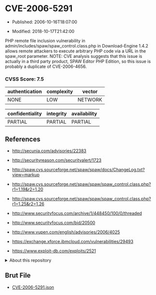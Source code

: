 # CVE-2006-5291

- Published: 2006-10-16T18:07:00

- Modified: 2018-10-17T21:42:00

PHP remote file inclusion vulnerability in admin/includes/spaw/spaw_control.class.php in Download-Engine 1.4.2 allows remote attackers to execute arbitrary PHP code via a URL in the spaw_root parameter.  NOTE: CVE analysis suggests that this issue is actually in a third party product, SPAW Editor PHP Edition, so this issue is probably a duplicate of CVE-2006-4656.

### CVSS Score: **7.5**

| authentication | complexity | vector |
| --- | --- | --- |
| NONE | LOW | NETWORK |

| confidentiality | integrity | availability |
| --- | --- | --- |
| PARTIAL | PARTIAL | PARTIAL |

## References

* http://secunia.com/advisories/22383

* http://securityreason.com/securityalert/1723

* http://spaw.cvs.sourceforge.net/spaw/spaw/docs/ChangeLog.txt?view=markup

* http://spaw.cvs.sourceforge.net/spaw/spaw/spaw_control.class.php?r1=1.19&r2=1.20

* http://spaw.cvs.sourceforge.net/spaw/spaw/spaw_control.class.php?r1=1.25&r2=1.26

* http://www.securityfocus.com/archive/1/448450/100/0/threaded

* http://www.securityfocus.com/bid/20500

* http://www.vupen.com/english/advisories/2006/4025

* https://exchange.xforce.ibmcloud.com/vulnerabilities/29493

* https://www.exploit-db.com/exploits/2521

<details>
<summary>About this repository</summary> 

  This repository is part of the project [Live Hack CVE](https://github.com/Live-Hack-CVE). Main website can be found [www.live-hack.org](https://www.live-hack.org) 
  
  Made by [Sn0wAlice](https://github.com/Sn0wAlice) for the people that care about security and need to have a feed of the latest CVEs. Hope you enjoy it, don't forget to star the repo and follow me on [Twitter](https://twitter.com/Sn0wAlice) and [Github](https://github.com/Sn0wAlice). And that is my [personnal website](https://www.alice-snow.me/)

  - [Home Page](https://github.com/Live-Hack-CVE)
  - [Framework](https://github.com/Live-Hack-CVE/cve-framework)
  - [CVE database](https://github.com/Live-Hack-CVE/full_database)
  - [Changelog](https://github.com/Live-Hack-CVE/Changelog)
</details>

## Brut File

* [CVE-2006-5291.json](https://raw.githubusercontent.com/Live-Hack-CVE/full_database/main/cves/2006/CVE-2006-5291.json)

